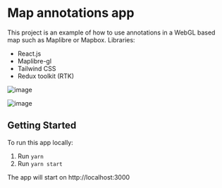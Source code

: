# Map annotations app

This project is an example of how to use annotations in a WebGL based map such as Maplibre or Mapbox.
Libraries:

- React.js
- Maplibre-gl
- Tailwind CSS
- Redux toolkit (RTK)

![image](https://github.com/c4rloscg/redux-map-annotations/assets/39873340/597165fe-6289-4370-beb6-128addbec95c)

![image](https://github.com/c4rloscg/redux-map-annotations/assets/39873340/d334bd29-31c6-4122-ac2c-c0dcb6958daa)

## Getting Started

To run this app locally:

1. Run `yarn`
1. Run `yarn start`

The app will start on http://localhost:3000

